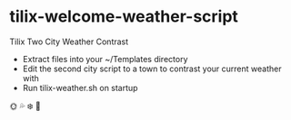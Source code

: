 # tilix-welcome-weather-script
Tilix Two City Weather Contrast


 - Extract files into your ~/Templates directory
 - Edit the second city script to a town to contrast your current weather with
 - Run tilix-weather.sh on startup
 
 :sun_with_face: :sweat_drops: :snowflake: :foggy:
